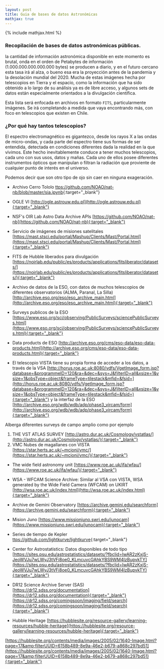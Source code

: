 ```yaml
---
layout: post
title: Guia de bases de datos Astronómicas
mathjax: true
---
```

{% include mathjax.html %} 

### Recopilación de bases de datos astronómicas públicas.

la cantidad de información astronómica disponible en este momento es brutal, onda en el orden de Petabytes de información (1.000.000.000.000.000 bytes) se producen a diario, y en el futuro cercano esta tasa irá al alza, o bueno esa era la proyección antes de la pandemia y la desolación mundial del 2020. Mucha de estas imágenes hecha por telescopios en Tierra y el espacio, como la información que ha sido obtenido a lo largo de su análisis ya es de libre acceso, y algunos sets de datos están especialmente orientados a la divulgación científica.

Esta lista será enfocada en archivos en formato $\mathtt{FITS}$, particularmente imágenes. Se irá completando a medida que vaya encontrando más, con foco en telescopios que existen en Chile.

### ¿Por qué hay tantos telescopios? 

El espectro electromagnético es gigantezco, desde los rayos X a las ondas de micro-ondas, y cada parte del espectro tiene sus formas de ser entendida, detectada en condiciones diferentes dada la realidad en la que vivimos. Este hecho inevitablemente conduce a tener muchos telescopios, cada uno con sus usos, datos y mañas. Cada uno de ellos posee diferentes instrumentos ópticos que manipulan o filtran la radiación que proviente de cualquier punto de interés en el universo.

Podemos decir que son otro tipo de ojo sin caer en ninguna exageración.

* Archivo Cerro Tololo [ttps://github.com/NOAO/nat-nb/blob/master/sia.ipynb](https://github.com/NOAO/nat-nb/blob/master/sia.ipynb){:target="_blank"}

* OGLE VI [http://ogle.astrouw.edu.pl](http://ogle.astrouw.edu.pl){:target="_blank"}

* NSF's OIR Lab Astro Data Archive APIs [https://github.com/NOAO/nat-nb](https://github.com/NOAO/nat-nb){:target="_blank"}

* Servicio de imágenes de misiones satelitales [https://mast.stsci.edu/portal/Mashup/Clients/Mast/Portal.html](https://mast.stsci.edu/portal/Mashup/Clients/Mast/Portal.html){:target="_blank"}

* FITS de Hubble liberados para divulgación [https://noirlab.edu/public/es/products/applications/fitsliberator/datasets/](https://noirlab.edu/public/es/products/applications/fitsliberator/datasets/){:target="_blank"}

* Archivo de datos de la ESO, con datos de muchos telescopios de diferentes observatorios (ALMA, Paranal, La Silla)
[http://archive.eso.org/eso/eso_archive_main.html](http://archive.eso.org/eso/eso_archive_main.html){:target="_blank"}

* Surveys publicos de la ESO [https://www.eso.org/sci/observing/PublicSurveys/sciencePublicSurveys.html](https://www.eso.org/sci/observing/PublicSurveys/sciencePublicSurveys.html){:target="_blank"}

* Data products de ESO [http://archive.eso.org/cms/eso-data/eso-data-products.html](http://archive.eso.org/cms/eso-data/eso-data-products.html){:target="_blank"}

* El telescopio VISTA tiene su propia forma de acceder a los datos,
a través de la VSA [http://horus.roe.ac.uk:8080/vdfs/VgetImage_form.jsp?database=&programmeID=120&ra=&dec=&sys=J&filterID=all&xsize=1&ysize=1&obsType=object&frameType=tilestack&mfid=&fsid=](http://horus.roe.ac.uk:8080/vdfs/VgetImage_form.jsp?database=&programmeID=120&ra=&dec=&sys=J&filterID=all&xsize=1&ysize=1&obsType=object&frameType=tilestack&mfid=&fsid=){:target="_blank"} y la interfaz de la ESO [http://archive.eso.org/wdb/wdb/adp/phase3_vircam/form](http://archive.eso.org/wdb/wdb/adp/phase3_vircam/form){:target="_blank"}

Alberga diferentes surveys de campo amplio como por ejemplo

1. THE VST ATLAS SURVEY [http://astro.dur.ac.uk/Cosmology/vstatlas/](http://astro.dur.ac.uk/Cosmology/vstatlas/){:target="_blank"} 
2. VMC Nubes de magallanes con VISTA [https://star.herts.ac.uk/~mcioni/vmc/](https://star.herts.ac.uk/~mcioni/vmc/){:target="_blank"}

* The wide field astronomy unit [https://www.roe.ac.uk/ifa/wfau/](https://www.roe.ac.uk/ifa/wfau/){:target="_blank"}

* WSA - WFCAM Science Archive: Similar al VSA con VISTA, WSA  generated by the Wide Field Camera (WFCAM) on UKIRT [http://wsa.roe.ac.uk/index.html](http://wsa.roe.ac.uk/index.html){:target="_blank"}

* Archive de Gemini Observatory [https://archive.gemini.edu/searchform](https://archive.gemini.edu/searchform){:target="_blank"}

* Mision Juno [https://www.missionjuno.swri.edu/junocam](https://www.missionjuno.swri.edu/junocam){:target="_blank"}

* Series de tiempo de Kepler [ttps://github.com/lightkurve/lightkurve](https://github.com/lightkurve/lightkurve){:target="_blank"}

* Center for Astrostatistics: Datos disponibles de todo tipo [https://sites.psu.edu/astrostatistics/datasets/?fbclid=IwAR2zKxjS-JeoWVJu7wLWyJ3tVFi8oe0_KLmcuvcGAhkYBS9WM4IzBupvkTY](https://sites.psu.edu/astrostatistics/datasets/?fbclid=IwAR2zKxjS-JeoWVJu7wLWyJ3tVFi8oe0_KLmcuvcGAhkYBS9WM4IzBupvkTY){:target="_blank"}

* DR12 Science Archive Server (SAS) 
[https://dr12.sdss.org/documentation](https://dr12.sdss.org/documentation){:target="_blank"}
[https://dr12.sdss.org/comingsoon/imaging/field/search](https://dr12.sdss.org/comingsoon/imaging/field/search){:target="_blank"}


* Hubble Heritage 
[https://hubblesite.org/resource-gallery/learning-resources/hubble-heritage](https://hubblesite.org/resource-gallery/learning-resources/hubble-heritage){:target="_blank"}

[https://hubblesite.org/contents/media/images/2005/02/1640-Image.html?page=17&amp;filterUUID=6158b489-8e9a-46e2-b679-a868c297bd51](https://hubblesite.org/contents/media/images/2005/02/1640-Image.html?page=17&amp;filterUUID=6158b489-8e9a-46e2-b679-a868c297bd51){:target="_blank"}


